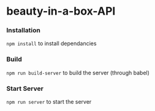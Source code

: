 # beauty-in-a-box-API

### Installation

`npm install` to install dependancies

### Build

`npm run build-server` to build the server (through babel)

### Start Server

`npm run server`  to start the server
